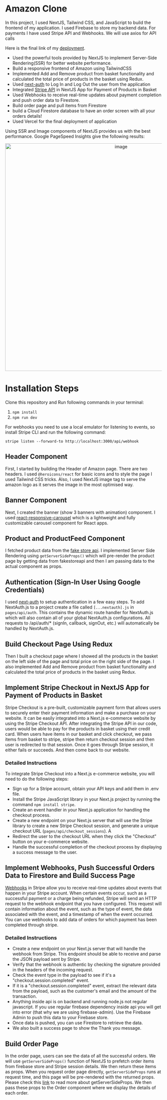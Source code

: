 # Amazon Clone

In this project, I used NextJS, Tailwind CSS, and JavaScript to build the frontend of my application. I used Firebase to store my backend data. For payments I have used Stripe API and Webhooks. We will use axios for API calls

Here is the final link of my [deployment](https://amazon-clone-next-js-ashy.vercel.app/).


* Used the powerful tools provided by NextJS to implement Server-Side Rendering(SSR) for better website performance.
* Build a responsive frontend of Amazon using TailwindCSS
* Implemented Add and Remove product from basket functionality and calculated the total price of products in the basket using Redux. 
* Used [next-auth](https://next-auth.js.org/) to Log In and Log Out the user from the application
* Integrated [Stripe API](https://stripe.com/docs/treasury/examples/sample-app) in NextJS App for Payment of Products in Basket
* Used Webhooks to receive real-time updates about payment completion and push order data to Firestore.
* Build order page and pull items from Firestore 
* build a Cloud Firestore database to have an order screen with all your orders details!
* Used Vercel for the final deployment of application

Using SSR and Image components of NextJS provides us with the best performance. Google PageSpeed Insights give the following results:
<p align="center">
<img width="730" alt="image" src="https://user-images.githubusercontent.com/57410862/217228018-6d97b587-ef00-4152-bbad-32df5eb42635.png">
</p>

# Installation Steps

Clone this repository and Run following commands in your terminal:

1. ```npm install```
2. ```npm run dev```

For webhooks you need to use a local emulator for listening to events, so install Stripe CLI and run the following command:

```stripe listen --forward-to http://localhost:3000/api/webhook```



## Header Component

First, I started by building the Header of Amazon page. There are two headers. I used `@heroicons/react` for basic icons and to style the page I used Tailwind CSS tricks. Also, I used NextJS image tag to serve the amazon logo as it serves the image in the most optimised way. 


## Banner Component

Next, I created the banner (show 3 banners with animation) component. I used
[react-responsive-carousel](https://www.npmjs.com/package/react-responsive-carousel) which is a lightweight and fully customizable carousel component for React apps. 

## Product and ProductFeed Component

I fetched product data from the [fake store api](https://fakestoreapi.com/products
). I implemented Server Side Rendering using `getServerSideProps()` which will pre-render the product page by getting data from fakestoreapi and then I am passing data to the actual component as props.

## Authentication (Sign-In User Using Google Credentials)

I used [next-auth](https://next-auth.js.org/) to setup  authentication in a few easy steps.
To add NextAuth.js to a project create a file called `[...nextauth].js` in `pages/api/auth`. This contains the dynamic route handler for NextAuth.js which will also contain all of your global NextAuth.js configurations. All requests to /api/auth/* (signIn, callback, signOut, etc.) will automatically be handled by NextAuth.js.


## Build Checkout Page Using Redux

Then I built a checkout page where I showed all the products in the basket on the left side of the page and total price on the right side of the page. I also implemented Add and Remove product from basket functionality and calculated the total price of products in the basket using Redux. 


## Implement Stripe Checkout in NextJS App for Payment of Products in Basket

Stripe Checkout is a pre-built, customizable payment form that allows users to securely enter their payment information and make a purchase on your website. It can be easily integrated into a Next.js e-commerce website by using the Stripe Checkout API. After integrating the Stripe API in our code, users would be able to pay for the products in basket using their credit card. When users have items in our basket and click checkout, we pass items from basket to stripe, stripe then return checkout session and then user is redirected to that session. Once it goes through Stripe session, it either fails or succeeds. And then come back to our website.


### Detailed Instructions

To integrate Stripe Checkout into a Next.js e-commerce website, you will need to do the following steps:

* Sign up for a Stripe account, obtain your API keys and add them in .env file.
* Install the Stripe JavaScript library in your Next.js project by running the command `npm install stripe`.
* Create an event handler in your Next.js application for handling the checkout process.
* Create a new endpoint on your Next.js server that will use the Stripe library to create a new Stripe Checkout session, and generate a unique checkout URL (`pages/api/checkout_sessions`). A
* Redirect the user to the checkout URL when they click the "Checkout" button on your e-commerce website.
* Handle the successful completion of the checkout process by displaying a success message to the user.

## Implement Webhooks, Push Successful Orders Data to Firestore and Build Success Page

[Webhooks](https://stripe.com/docs/webhooks) in Stripe allow you to receive real-time updates about events that happen in your Stripe account. When certain events occur, such as a successful payment or a charge being refunded, Stripe will send an HTTP request to the webhook endpoint that you have configured. This request will contain information about the event, such as the type of event, the data associated with the event, and a timestamp of when the event occurred. You can use webhooks to add data of orders for which payment has been completed through stripe.


### Detailed Instructions

* Create a new endpoint on your Next.js server that will handle the webhook from Stripe. This endpoint should be able to receive and parse the JSON payload sent by Stripe.
* Verify that the webhook is authentic by checking the signature provided in the headers of the incoming request.
* Check the event type in the payload to see if it's a "checkout.session.completed" event.
* If it is a "checkout.session.completed" event, extract the relevant data from the payload, such as the customer's email and the amount of the transaction.
* Anything inside api is on backend and running node.js not regular javascript. If you use regular firebase dependency inside api you will get into error (that why we are using firebase-admin). Use the Firebase Admin to push this data to your Firebase store.
* Once data is pushed, you can use Firestore to retrieve the data.
* We also built a success page to show the Thank you message.

## Build Order Page

In the order page, users can see the data of all the successful orders. We will use `getServerSideProps()` function of NextJS to prefetch order items from firebase store and Stripe session details. We then return these items as props. When you request order page directly, `getServerSideProps` runs at request time, and this page will be pre-rendered with the returned props. Please check this [link](https://nextjs.org/docs/basic-features/data-fetching/get-server-side-props) to read more about getServerSideProps. We then pass these props to the Order component where we display the details of each order.
